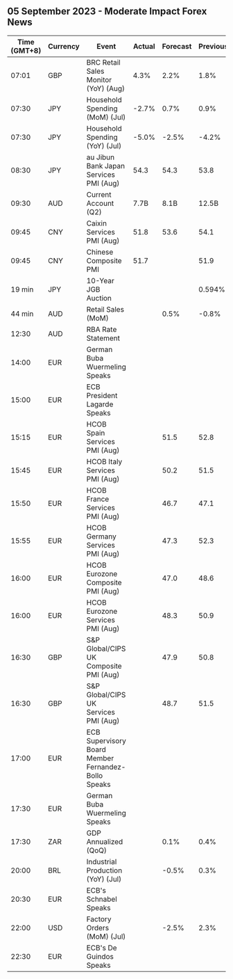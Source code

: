 ## 05 September 2023 - Moderate Impact Forex News

| Time (GMT+8) | Currency | Event | Actual | Forecast | Previous |
|------|----------|-------|--------|----------|----------|
| 07:01 | GBP | BRC Retail Sales Monitor (YoY) (Aug) | 4.3% | 2.2% | 1.8% |
| 07:30 | JPY | Household Spending (MoM) (Jul) | -2.7% | 0.7% | 0.9% |
| 07:30 | JPY | Household Spending (YoY) (Jul) | -5.0% | -2.5% | -4.2% |
| 08:30 | JPY | au Jibun Bank Japan Services PMI (Aug) | 54.3 | 54.3 | 53.8 |
| 09:30 | AUD | Current Account (Q2) | 7.7B | 8.1B | 12.5B |
| 09:45 | CNY | Caixin Services PMI (Aug) | 51.8 | 53.6 | 54.1 |
| 09:45 | CNY | Chinese Composite PMI | 51.7 |  | 51.9 |
| 19 min | JPY | 10-Year JGB Auction |  |  | 0.594% |
| 44 min | AUD | Retail Sales (MoM) |  | 0.5% | -0.8% |
| 12:30 | AUD | RBA Rate Statement |  |  |  |
| 14:00 | EUR | German Buba Wuermeling Speaks |  |  |  |
| 15:00 | EUR | ECB President Lagarde Speaks |  |  |  |
| 15:15 | EUR | HCOB Spain Services PMI (Aug) |  | 51.5 | 52.8 |
| 15:45 | EUR | HCOB Italy Services PMI (Aug) |  | 50.2 | 51.5 |
| 15:50 | EUR | HCOB France Services PMI (Aug) |  | 46.7 | 47.1 |
| 15:55 | EUR | HCOB Germany Services PMI (Aug) |  | 47.3 | 52.3 |
| 16:00 | EUR | HCOB Eurozone Composite PMI (Aug) |  | 47.0 | 48.6 |
| 16:00 | EUR | HCOB Eurozone Services PMI (Aug) |  | 48.3 | 50.9 |
| 16:30 | GBP | S&P Global/CIPS UK Composite PMI (Aug) |  | 47.9 | 50.8 |
| 16:30 | GBP | S&P Global/CIPS UK Services PMI (Aug) |  | 48.7 | 51.5 |
| 17:00 | EUR | ECB Supervisory Board Member Fernandez-Bollo Speaks |  |  |  |
| 17:30 | EUR | German Buba Wuermeling Speaks |  |  |  |
| 17:30 | ZAR | GDP Annualized (QoQ) |  | 0.1% | 0.4% |
| 20:00 | BRL | Industrial Production (YoY) (Jul) |  | -0.5% | 0.3% |
| 20:30 | EUR | ECB's Schnabel Speaks |  |  |  |
| 22:00 | USD | Factory Orders (MoM) (Jul) |  | -2.5% | 2.3% |
| 22:30 | EUR | ECB's De Guindos Speaks |  |  |  |
